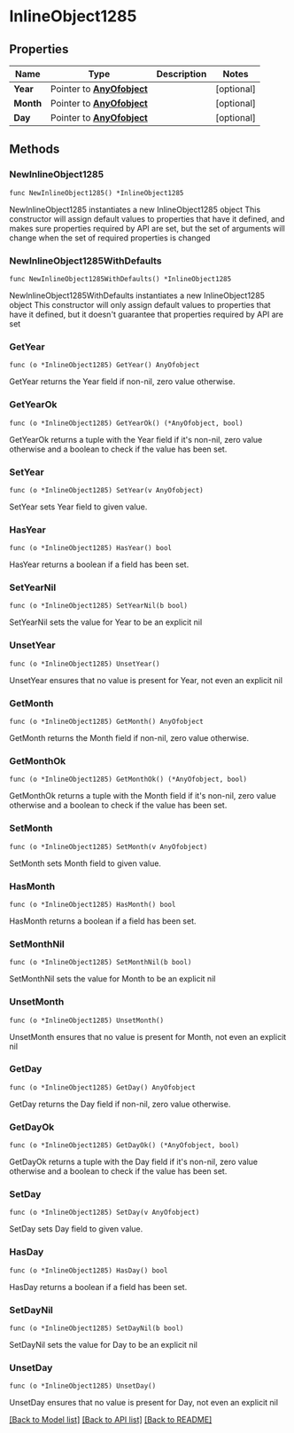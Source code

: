# InlineObject1285

## Properties

Name | Type | Description | Notes
------------ | ------------- | ------------- | -------------
**Year** | Pointer to [**AnyOfobject**](anyOf&lt;object&gt;.md) |  | [optional] 
**Month** | Pointer to [**AnyOfobject**](anyOf&lt;object&gt;.md) |  | [optional] 
**Day** | Pointer to [**AnyOfobject**](anyOf&lt;object&gt;.md) |  | [optional] 

## Methods

### NewInlineObject1285

`func NewInlineObject1285() *InlineObject1285`

NewInlineObject1285 instantiates a new InlineObject1285 object
This constructor will assign default values to properties that have it defined,
and makes sure properties required by API are set, but the set of arguments
will change when the set of required properties is changed

### NewInlineObject1285WithDefaults

`func NewInlineObject1285WithDefaults() *InlineObject1285`

NewInlineObject1285WithDefaults instantiates a new InlineObject1285 object
This constructor will only assign default values to properties that have it defined,
but it doesn't guarantee that properties required by API are set

### GetYear

`func (o *InlineObject1285) GetYear() AnyOfobject`

GetYear returns the Year field if non-nil, zero value otherwise.

### GetYearOk

`func (o *InlineObject1285) GetYearOk() (*AnyOfobject, bool)`

GetYearOk returns a tuple with the Year field if it's non-nil, zero value otherwise
and a boolean to check if the value has been set.

### SetYear

`func (o *InlineObject1285) SetYear(v AnyOfobject)`

SetYear sets Year field to given value.

### HasYear

`func (o *InlineObject1285) HasYear() bool`

HasYear returns a boolean if a field has been set.

### SetYearNil

`func (o *InlineObject1285) SetYearNil(b bool)`

 SetYearNil sets the value for Year to be an explicit nil

### UnsetYear
`func (o *InlineObject1285) UnsetYear()`

UnsetYear ensures that no value is present for Year, not even an explicit nil
### GetMonth

`func (o *InlineObject1285) GetMonth() AnyOfobject`

GetMonth returns the Month field if non-nil, zero value otherwise.

### GetMonthOk

`func (o *InlineObject1285) GetMonthOk() (*AnyOfobject, bool)`

GetMonthOk returns a tuple with the Month field if it's non-nil, zero value otherwise
and a boolean to check if the value has been set.

### SetMonth

`func (o *InlineObject1285) SetMonth(v AnyOfobject)`

SetMonth sets Month field to given value.

### HasMonth

`func (o *InlineObject1285) HasMonth() bool`

HasMonth returns a boolean if a field has been set.

### SetMonthNil

`func (o *InlineObject1285) SetMonthNil(b bool)`

 SetMonthNil sets the value for Month to be an explicit nil

### UnsetMonth
`func (o *InlineObject1285) UnsetMonth()`

UnsetMonth ensures that no value is present for Month, not even an explicit nil
### GetDay

`func (o *InlineObject1285) GetDay() AnyOfobject`

GetDay returns the Day field if non-nil, zero value otherwise.

### GetDayOk

`func (o *InlineObject1285) GetDayOk() (*AnyOfobject, bool)`

GetDayOk returns a tuple with the Day field if it's non-nil, zero value otherwise
and a boolean to check if the value has been set.

### SetDay

`func (o *InlineObject1285) SetDay(v AnyOfobject)`

SetDay sets Day field to given value.

### HasDay

`func (o *InlineObject1285) HasDay() bool`

HasDay returns a boolean if a field has been set.

### SetDayNil

`func (o *InlineObject1285) SetDayNil(b bool)`

 SetDayNil sets the value for Day to be an explicit nil

### UnsetDay
`func (o *InlineObject1285) UnsetDay()`

UnsetDay ensures that no value is present for Day, not even an explicit nil

[[Back to Model list]](../README.md#documentation-for-models) [[Back to API list]](../README.md#documentation-for-api-endpoints) [[Back to README]](../README.md)


